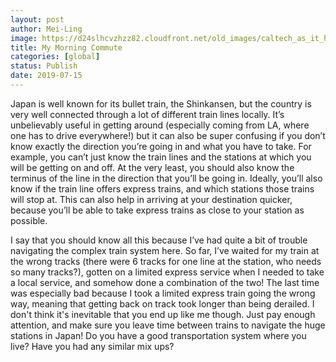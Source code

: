 ```yaml
---
layout: post
author: Mei-Ling
image: https://d24slhcvzhzz82.cloudfront.net/old_images/caltech_as_it_happens/6a0105349b8251970b0240a46f1f07200c.png
title: My Morning Commute
categories: [global]
status: Publish
date: 2019-07-15
---
```


Japan is well known for its bullet train, the Shinkansen, but the country is very well connected through a lot of different train lines locally. It’s unbelievably useful in getting around (especially coming from LA, where one has to drive everywhere!) but it can also be super confusing if you don’t know exactly the direction you’re going in and what you have to take. For example, you can’t just know the train lines and the stations at which you will be getting on and off. At the very least, you should also know the terminus of the line in the direction that you’ll be going in. Ideally, you’ll also know if the train line offers express trains, and which stations those trains will stop at. This can also help in arriving at your destination quicker, because you’ll be able to take express trains as close to your station as possible.

I say that you should know all this because I’ve had quite a bit of trouble navigating the complex train system here. So far, I’ve waited for my train at the wrong tracks (there were 6 tracks for one line at the station, who needs so many tracks?), gotten on a limited express service when I needed to take a local service, and somehow done a combination of the two! The last time was especially bad because I took a limited express train going the wrong way, meaning that getting back on track took longer than being derailed. I don't think it's inevitable that you end up like me though. Just pay enough attention, and make sure you leave time between trains to navigate the huge stations in Japan!
Do you have a good transportation system where you live? Have you had any similar mix ups?

